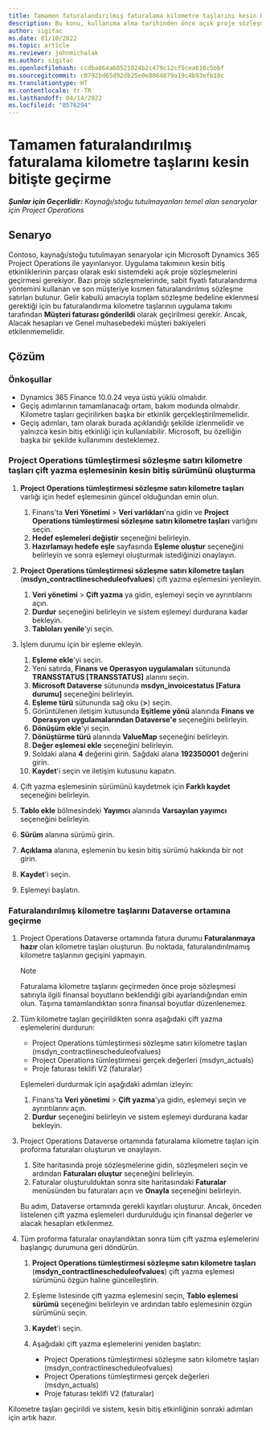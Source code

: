 ```yaml
---
title: Tamamen faturalandırılmış faturalama kilometre taşlarını kesin bitişte geçirme
description: Bu konu, kullanıma alma tarihinden önce açık proje sözleşmeleri için müşteriye faturalandırılmış sabit fiyatlı faturalama kilometre taşlarının nasıl geçirileceğini açıklar.
author: sigitac
ms.date: 01/10/2022
ms.topic: article
ms.reviewer: johnmichalak
ms.author: sigitac
ms.openlocfilehash: ccdba864a68521024b2c479c12cf5cea616c5bbf
ms.sourcegitcommit: c0792bd65d92db25e0e8864879a19c4b93efb10c
ms.translationtype: HT
ms.contentlocale: tr-TR
ms.lasthandoff: 04/14/2022
ms.locfileid: "8576294"
---
```

# <a name="migrate-fully-invoiced-billing-milestones-at-cutover"></a>Tamamen faturalandırılmış faturalama kilometre taşlarını kesin bitişte geçirme

_**Şunlar için Geçerlidir:** Kaynağı/stoğu tutulmayanları temel alan senaryolar için Project Operations_

## <a name="scenario"></a>Senaryo

Contoso, kaynağı/stoğu tutulmayan senaryolar için Microsoft Dynamics 365 Project Operations ile yayınlanıyor. Uygulama takımının kesin bitiş etkinliklerinin parçası olarak eski sistemdeki açık proje sözleşmelerini geçirmesi gerekiyor. Bazı proje sözleşmelerinde, sabit fiyatlı faturalandırma yöntemini kullanan ve son müşteriye kısmen faturalandırılmış sözleşme satırları bulunur. Gelir kabulü amacıyla toplam sözleşme bedeline eklenmesi gerektiği için bu faturalandırma kilometre taşlarının uygulama takımı tarafından **Müşteri faturası gönderildi** olarak geçirilmesi gerekir. Ancak, Alacak hesapları ve Genel muhasebedeki müşteri bakiyeleri etkilenmemelidir.

## <a name="solution"></a>Çözüm

### <a name="prerequisites"></a>Önkoşullar

- Dynamics 365 Finance 10.0.24 veya üstü yüklü olmalıdır.
- Geçiş adımlarının tamamlanacağı ortam, bakım modunda olmalıdır. Kilometre taşları geçirilirken başka bir etkinlik gerçekleştirilmemelidir.
- Geçiş adımları, tam olarak burada açıklandığı şekilde izlenmelidir ve yalnızca kesin bitiş etkinliği için kullanılabilir. Microsoft, bu özelliğin başka bir şekilde kullanımını desteklemez.

### <a name="create-a-cutover-version-of-the-project-operations-integration-contract-line-milestones-dual-write-map"></a>Project Operations tümleştirmesi sözleşme satırı kilometre taşları çift yazma eşlemesinin kesin bitiş sürümünü oluşturma 

1. **Project Operations tümleştirmesi sözleşme satırı kilometre taşları** varlığı için hedef eşlemesinin güncel olduğundan emin olun. 

    1. Finans'ta **Veri Yönetimi** \> **Veri varlıkları**'na gidin ve **Project Operations tümleştirmesi sözleşme satırı kilometre taşları** varlığını seçin. 
    2. **Hedef eşlemeleri değiştir** seçeneğini belirleyin. 
    3. **Hazırlamayı hedefe eşle** sayfasında **Eşleme oluştur** seçeneğini belirleyin ve sonra eşlemeyi oluşturmak istediğinizi onaylayın.

2. **Project Operations tümleştirmesi sözleşme satırı kilometre taşları** (**msdyn\_contractlinescheduleofvalues**) çift yazma eşlemesini yenileyin. 

    1. **Veri yönetimi** \> **Çift yazma** ya gidin, eşlemeyi seçin ve ayrıntılarını açın. 
    2. **Durdur** seçeneğini belirleyin ve sistem eşlemeyi durdurana kadar bekleyin. 
    3. **Tabloları yenile**'yi seçin.

3. İşlem durumu için bir eşleme ekleyin.

    1. **Eşleme ekle**'yi seçin.
    2. Yeni satırda, **Finans ve Operasyon uygulamaları** sütununda **TRANSSTATUS \[TRANSSTATUS\]** alanını seçin.
    3. **Microsoft Dataverse** sütununda **msdyn\_invoicestatus \[Fatura durumu\]** seçeneğini belirleyin.
    4. **Eşleme türü** sütununda sağ oku (**\>**) seçin.
    5. Görüntülenen iletişim kutusunda **Eşitleme yönü** alanında **Finans ve Operasyon uygulamalarından Dataverse'e** seçeneğini belirleyin.
    6. **Dönüşüm ekle**'yi seçin.
    7. **Dönüştürme türü** alanında **ValueMap** seçeneğini belirleyin.
    8. **Değer eşlemesi ekle** seçeneğini belirleyin.
    9. Soldaki alana **4** değerini girin. Sağdaki alana **192350001** değerini girin. 
    10. **Kaydet**'i seçin ve iletişim kutusunu kapatın.

4. Çift yazma eşlemesinin sürümünü kaydetmek için **Farklı kaydet** seçeneğini belirleyin. 
5. **Tablo ekle** bölmesindeki **Yayımcı** alanında **Varsayılan yayımcı** seçeneğini belirleyin.
6. **Sürüm** alanına sürümü girin.
7. **Açıklama** alanına, eşlemenin bu kesin bitiş sürümü hakkında bir not girin. 
8. **Kaydet**'i seçin.
9. Eşlemeyi başlatın.

### <a name="migrate-invoiced-milestones-to-the-dataverse-environment"></a>Faturalandırılmış kilometre taşlarını Dataverse ortamına geçirme

1. Project Operations Dataverse ortamında fatura durumu **Faturalanmaya hazır** olan kilometre taşları oluşturun. Bu noktada, faturalandırılmamış kilometre taşlarının geçişini yapmayın.

    > [!NOTE]
    > Faturalama kilometre taşlarını geçirmeden önce proje sözleşmesi satırıyla ilgili finansal boyutların beklendiği gibi ayarlandığından emin olun. Taşıma tamamlandıktan sonra finansal boyutlar düzenlenemez.

2. Tüm kilometre taşları geçirildikten sonra aşağıdaki çift yazma eşlemelerini durdurun:

    - Project Operations tümleştirmesi sözleşme satırı kilometre taşları (msdyn\_contractlinescheduleofvalues)
    - Project Operations tümleştirmesi gerçek değerleri (msdyn\_actuals)
    - Proje faturası teklifi V2 (faturalar)

    Eşlemeleri durdurmak için aşağıdaki adımları izleyin:

    1. Finans'ta **Veri yönetimi** \> **Çift yazma**'ya gidin, eşlemeyi seçin ve ayrıntılarını açın.
    2. **Durdur** seçeneğini belirleyin ve sistem eşlemeyi durdurana kadar bekleyin.

3. Project Operations Dataverse ortamında faturalama kilometre taşları için proforma faturaları oluşturun ve onaylayın. 

    1. Site haritasında proje sözleşmelerine gidin, sözleşmeleri seçin ve ardından **Faturaları oluştur** seçeneğini belirleyin.
    2. Faturalar oluşturulduktan sonra site haritasındaki **Faturalar** menüsünden bu faturaları açın ve **Onayla** seçeneğini belirleyin.

    Bu adım, Dataverse ortamında gerekli kayıtları oluşturur. Ancak, önceden listelenen çift yazma eşlemeleri durdurulduğu için finansal değerler ve alacak hesapları etkilenmez.

4. Tüm proforma faturalar onaylandıktan sonra tüm çift yazma eşlemelerini başlangıç durumuna geri döndürün.

    1. **Project Operations tümleştirmesi sözleşme satırı kilometre taşları** (**msdyn\_contractlinescheduleofvalues**) çift yazma eşlemesi sürümünü özgün haline güncelleştirin. 
    2. Eşleme listesinde çift yazma eşlemesini seçin, **Tablo eşlemesi sürümü** seçeneğini belirleyin ve ardından tablo eşlemesinin özgün sürümünü seçin.
    3. **Kaydet**'i seçin.
    4. Aşağıdaki çift yazma eşlemelerini yeniden başlatın:

        - Project Operations tümleştirmesi sözleşme satırı kilometre taşları (msdyn\_contractlinescheduleofvalues)
        - Project Operations tümleştirmesi gerçek değerleri (msdyn\_actuals)
        - Proje faturası teklifi V2 (faturalar)

Kilometre taşları geçirildi ve sistem, kesin bitiş etkinliğinin sonraki adımları için artık hazır.
